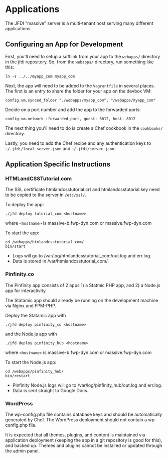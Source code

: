 # Applications
The JFDI "massive" server is a multi-tenant host serving many different
applications.


## Configuring an App for Development
First, you'll need to setup a softlink from your app to the `webapps/` directory
in the jfdi repository. So, from the `webapps/` directory, run something like this:

	ln -s ../../myapp_com myapp_com

Next, the app will need to be added to the `Vagrantfile` in several places. The
first is an entry to share the folder for your app on the devbox VM:

	config.vm.synced_folder "./webapps/myapp_com", "/webapps/myapp_com"

Decide on a port number and add the app to the forwarded ports:

	config.vm.network :forwarded_port, guest: 8012, host: 8012

The next thing you'll need to do is create a Chef cookbook in the `cookbooks/`
directory.

Lastly, you need to add the Chef recipe and any authentication keys to
`~/.jfdi/local_server.json` and `~/.jfdi/server.json`.


## Application Specific Instructions

### HTMLandCSSTutorial.com
The SSL certificate htmlandcsstutorial.crt and htmlandcsstutorial.key need to
be copied to the server in `/etc/ssl/`.

To deploy the app:

	./jfd deploy tutorial_com <hostname>

where `<hostname>` is massive-b.fwp-dyn.com or massive.fwp-dyn.com

To start the app:

	cd /webapps/htmlandcsstutorial_com/
	bin/start

* Logs will go to /var/log/htmlandcsstutorial_com/out.log and err.log.
* Data is stored in /var/htmlandcsstutorial_com/.

### Pinfinity.co
The Pinfinity app consists of 2 apps 1) a Statmic PHP app, and 2) a Node.js app
for interactivity.

The Statamic app should already be running on the development machine via Nginx
and FPM-PHP.

Deploy the Statamic app with

	./jfd deploy pinfinity_co <hostname>

and the Node.js app with

	./jfd deploy pinfinity_hub <hostname>

where `<hostname>` is massive-b.fwp-dyn.com or massive.fwp-dyn.com

To start the Node.js app:

	cd /webapps/pinfinity_hub/
	bin/restart

* Pinfinity Node.js logs will go to /var/log/pinfinity_hub/out.log and err.log.
* Data is sent straight to Google Docs.


### WordPress
The wp-config.php file contains database keys and should be automatically
generated by Chef. The WordPress deployment should not contain a wp-config.php
file.

It is expected that all themes, plugins, and content is maintained via
application deployment (keeping the app in a git repository is good for this),
and backed up. Themes and plugins cannot be installed or updated through the
admin panel.


